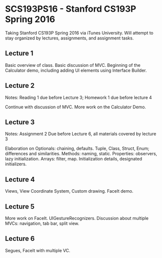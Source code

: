 # SCS193PS16 - Stanford CS193P Spring 2016

Taking Stanford CS193P Spring 2016 via iTunes University. Will attempt to stay organized by lectures, assignments, and assignment tasks.

## Lecture 1

Basic overview of class. Basic discussion of MVC. Beginning of the Calculator demo, including adding UI elements using Interface Builder. 

## Lecture 2

Notes: Reading 1 due before Lecture 3; Homework 1 due before lecture 4

Continue with discussion of MVC. More work on the Calculator Demo. 

## Lecture 3 

Notes: Assignment 2 Due before Lecture 6, all materials covered by lecture 3

Elaboration on Optionals: chaining, defaults. Tuple, Class, Struct, Enum; differences and similarities. Methods: naming, static. Properties: observers, lazy initialization. Arrays: filter, map. Initialization details, designated initializers.

## Lecture 4

Views, View Coordinate System, Custom drawing. FaceIt demo.

## Lecture 5

More work on FaceIt. UIGestureRecognizers. Discussion about multiple MVCs: navigation, tab bar, split view.

## Lecture 6

Segues, FaceIt with multiple VC.
